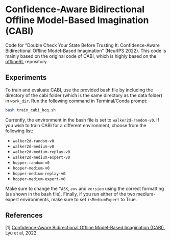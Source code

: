 # Confidence-Aware Bidirectional Offline Model-Based Imagination (CABI)

Code for "Double Check Your State Before Trusting It: Confidence-Aware Bidirectional Offline Model-Based Imagination" (NeurIPS 2022). 
This code is mainly based on the original code of CABI, which is highly based on the [offlineRL](https://agit.ai/Polixir/OfflineRL) repository.

## Experiments
To train and evaluate CABI, use the provided bash file by including the directory of the cabi folder (which is the same directory as the data folder)  in `work_dir`. Run the following command in Terminal/Conda prompt:
```bash
bash train_cabi_bcq.sh
```
Currently, the environment in the bash file is set to `walker2d-random-v0`. If you wish to train CABI for a different environment, choose from the following list:
- `walker2d-random-v0`
- `walker2d-medium-v0`
- `walker2d-medium-replay-v0`
- `walker2d-medium-expert-v0`
- `hopper-random-v0`
- `hopper-medium-v0`
- `hopper-medium-replay-v0`
- `hopper-medium-expert-v0`

Make sure to change the `TASK`, `env` and `version` using the correct formatting (as shown in the bash file). Finally, if you run either of the two medium-expert environments, make sure to set `isMediumExpert` to True.

## References
<a id="1">[1]</a>
[Confidence-Aware Bidirectional Offline Model-Based Imagination (CABI)](https://proceedings.neurips.cc/paper_files/paper/2022/file/f9e2800a251fa9107a008104f47c45d1-Paper-Conference.pdf), Lyu et al, 2022

